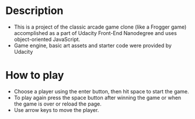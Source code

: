 # Description

* This is a project of the classic arcade game clone (like a Frogger game) accomplished as a part of Udacity Front-End Nanodegree and uses object-oriented JavaScript.
* Game engine, basic art assets and starter code were provided by Udacity

# How to play
* Choose a player using the enter button, then hit space to start the game.
* To play again press the space button after winning the game or when the game is over or reload the page. 
* Use arrow keys to move the player.
